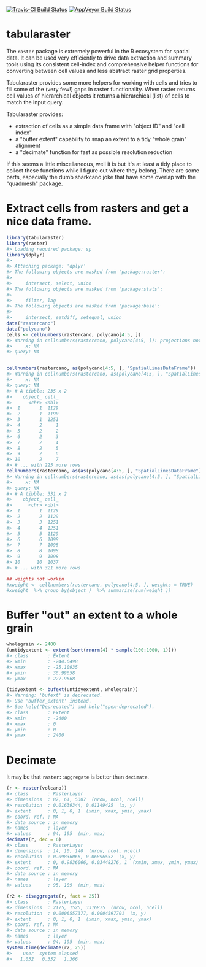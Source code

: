 
[![Travis-CI Build Status](https://travis-ci.org/mdsumner/tabularaster.svg?branch=master)](https://travis-ci.org/mdsumner/tabularaster) [![AppVeyor Build Status](https://ci.appveyor.com/api/projects/status/github/mdsumner/tabularaster?branch=master&svg=true)](https://ci.appveyor.com/project/mdsumner/tabularaster)

<!-- README.md is generated from README.Rmd. Please edit that file -->
tabularaster
============

The `raster` package is extremely powerful in the R ecosystem for spatial data. It can be used very efficiently to drive data extraction and summary tools using its consistent cell-index and comprehensive helper functions for converting between cell values and less abstract raster grid properties.

Tabularaster provides some more helpers for working with cells and tries to fill some of the (very few!) gaps in raster functionality. When raster returns cell values of hierarchical objects it returns a hierarchical (list) of cells to match the input query.

Tabularaster provides:

-   extraction of cells as a simple data frame with "object ID" and "cell index"
-   a "buffer extent" capability to snap an extent to a tidy "whole grain" alignment
-   a "decimate" function for fast as possible resolution reduction

If this seems a little miscellaneous, well it is but it's at least a tidy place to collect these functions while I figure out where they belong. There are some parts, especially the dumb sharkcano joke that have some overlap with the "quadmesh" package.

Extract cells from rasters and get a nice data frame.
=====================================================

``` r
library(tabularaster)
library(raster)
#> Loading required package: sp
library(dplyr)
#> 
#> Attaching package: 'dplyr'
#> The following objects are masked from 'package:raster':
#> 
#>     intersect, select, union
#> The following objects are masked from 'package:stats':
#> 
#>     filter, lag
#> The following objects are masked from 'package:base':
#> 
#>     intersect, setdiff, setequal, union
data("rastercano")
data("polycano")
cells <- cellnumbers(rastercano, polycano[4:5, ])
#> Warning in cellnumbers(rastercano, polycano[4:5, ]): projections not the same 
#>     x: NA
#> query: NA


cellnumbers(rastercano, as(polycano[4:5, ], "SpatialLinesDataFrame"))
#> Warning in cellnumbers(rastercano, as(polycano[4:5, ], "SpatialLinesDataFrame")): projections not the same 
#>     x: NA
#> query: NA
#> # A tibble: 235 x 2
#>    object_ cell_
#>      <chr> <dbl>
#>  1       1  1129
#>  2       1  1190
#>  3       1  1251
#>  4       2     1
#>  5       2     2
#>  6       2     3
#>  7       2     4
#>  8       2     5
#>  9       2     6
#> 10       2     7
#> # ... with 225 more rows
cellnumbers(rastercano, as(as(polycano[4:5, ], "SpatialLinesDataFrame"), "SpatialPointsDataFrame"))
#> Warning in cellnumbers(rastercano, as(as(polycano[4:5, ], "SpatialLinesDataFrame"), : projections not the same 
#>     x: NA
#> query: NA
#> # A tibble: 331 x 2
#>    object_ cell_
#>      <chr> <dbl>
#>  1       1  1129
#>  2       2  1129
#>  3       3  1251
#>  4       4  1251
#>  5       5  1129
#>  6       6  1098
#>  7       7  1098
#>  8       8  1098
#>  9       9  1098
#> 10      10  1037
#> # ... with 321 more rows

## weights not workin
#xweight <- cellnumbers(rastercano, polycano[4:5, ], weights = TRUE)
#xweight  %>% group_by(object_)  %>% summarize(sum(weight_))
```

Buffer "out" an extent to a whole grain
=======================================

``` r
wholegrain <- 2400
(untidyextent <- extent(sort(rnorm(4) * sample(100:1000, 1))))
#> class       : Extent 
#> xmin        : -244.6498 
#> xmax        : -25.10935 
#> ymin        : 36.99658 
#> ymax        : 227.9668

(tidyextent <- bufext(untidyextent, wholegrain))
#> Warning: 'bufext' is deprecated.
#> Use 'buffer_extent' instead.
#> See help("Deprecated") and help("spex-deprecated").
#> class       : Extent 
#> xmin        : -2400 
#> xmax        : 0 
#> ymin        : 0 
#> ymax        : 2400
```

Decimate
========

It may be that `raster::aggregate` is better than `decimate`.

``` r
(r <- raster(volcano))
#> class       : RasterLayer 
#> dimensions  : 87, 61, 5307  (nrow, ncol, ncell)
#> resolution  : 0.01639344, 0.01149425  (x, y)
#> extent      : 0, 1, 0, 1  (xmin, xmax, ymin, ymax)
#> coord. ref. : NA 
#> data source : in memory
#> names       : layer 
#> values      : 94, 195  (min, max)
decimate(r, dec = 6)
#> class       : RasterLayer 
#> dimensions  : 14, 10, 140  (nrow, ncol, ncell)
#> resolution  : 0.09836066, 0.06896552  (x, y)
#> extent      : 0, 0.9836066, 0.03448276, 1  (xmin, xmax, ymin, ymax)
#> coord. ref. : NA 
#> data source : in memory
#> names       : layer 
#> values      : 95, 189  (min, max)

(r2 <- disaggregate(r, fact = 25))
#> class       : RasterLayer 
#> dimensions  : 2175, 1525, 3316875  (nrow, ncol, ncell)
#> resolution  : 0.0006557377, 0.0004597701  (x, y)
#> extent      : 0, 1, 0, 1  (xmin, xmax, ymin, ymax)
#> coord. ref. : NA 
#> data source : in memory
#> names       : layer 
#> values      : 94, 195  (min, max)
system.time(decimate(r2, 25))
#>    user  system elapsed 
#>   1.032   0.332   1.366
```
